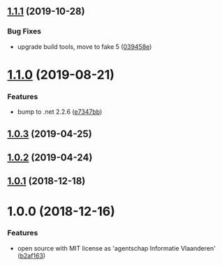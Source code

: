 ## [1.1.1](https://github.com/informatievlaanderen/hexbyte-converter/compare/v1.1.0...v1.1.1) (2019-10-28)


### Bug Fixes

* upgrade build tools, move to fake 5 ([039458e](https://github.com/informatievlaanderen/hexbyte-converter/commit/039458e))

# [1.1.0](https://github.com/informatievlaanderen/hexbyte-converter/compare/v1.0.3...v1.1.0) (2019-08-21)


### Features

* bump to .net 2.2.6 ([e7347bb](https://github.com/informatievlaanderen/hexbyte-converter/commit/e7347bb))

## [1.0.3](https://github.com/informatievlaanderen/hexbyte-converter/compare/v1.0.2...v1.0.3) (2019-04-25)

## [1.0.2](https://github.com/informatievlaanderen/hexbyte-converter/compare/v1.0.1...v1.0.2) (2019-04-24)

## [1.0.1](https://github.com/informatievlaanderen/hexbyte-converter/compare/v1.0.0...v1.0.1) (2018-12-18)

# 1.0.0 (2018-12-16)


### Features

* open source with MIT license as 'agentschap Informatie Vlaanderen' ([b2af163](https://github.com/informatievlaanderen/hexbyte-converter/commit/b2af163))

